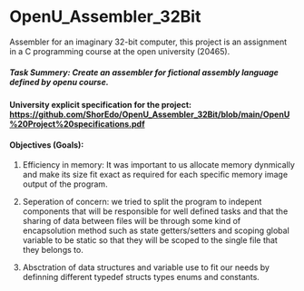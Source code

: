# OpenU_Assembler_32Bit
Assembler for an imaginary 32-bit computer, this project is an assignment in a C programming course at the open university (20465).



##### Task Summery: Create an assembler for fictional assembly language defined by openu course.

#### University explicit specification for the project: https://github.com/ShorEdo/OpenU_Assembler_32Bit/blob/main/OpenU%20Project%20specifications.pdf


#### Objectives (Goals): ### 
1) Efficiency in memory: It was important to us allocate memory dynmically and make its size fit exact as required for each specific memory image output of the program.

2) Seperation of concern: we tried to split the program to indepent components that will be responsible for well defined tasks and that the sharing of data between files will be through some kind of encapsolution method such as state getters/setters and scoping global variable to be static so that they will be scoped to the single file that they belongs to.

3) Absctration of data structures and variable use to fit our needs by definning different typedef structs types enums and constants.

